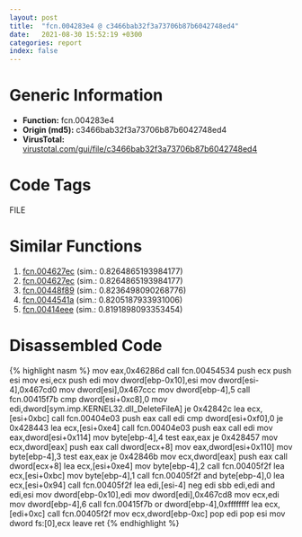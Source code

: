```yaml
---
layout: post
title:  "fcn.004283e4 @ c3466bab32f3a73706b87b6042748ed4"
date:   2021-08-30 15:52:19 +0300
categories: report
index: false
---
```


# Generic Information
- **Function:** fcn.004283e4
- **Origin (md5):** c3466bab32f3a73706b87b6042748ed4
- **VirusTotal:** [virustotal.com/gui/file/c3466bab32f3a73706b87b6042748ed4][virustotal_ref]

# Code Tags
<span class="tag" id="FILE">FILE</span>


# Similar Functions

1. [fcn.004627ec][similar_1_ref] (sim.: 0.8264865193984177)
2. [fcn.004627ec][similar_2_ref] (sim.: 0.8264865193984177)
3. [fcn.00448f89][similar_3_ref] (sim.: 0.8236498090268776)
4. [fcn.0044541a][similar_4_ref] (sim.: 0.8205187933931006)
5. [fcn.00414eee][similar_5_ref] (sim.: 0.8191898093353454)


# Disassembled Code

{% highlight nasm %}
mov eax,0x46286d
call fcn.00454534
push ecx
push esi
mov esi,ecx
push edi
mov dword[ebp-0x10],esi
mov dword[esi-4],0x467cd0
mov dword[esi],0x467ccc
mov dword[ebp-4],5
call fcn.00415f7b
cmp dword[esi+0xc8],0
mov edi,dword[sym.imp.KERNEL32.dll_DeleteFileA]
je 0x42842c
lea ecx,[esi+0xbc]
call fcn.00404e03
push eax
call edi
cmp dword[esi+0xf0],0
je 0x428443
lea ecx,[esi+0xe4]
call fcn.00404e03
push eax
call edi
mov eax,dword[esi+0x114]
mov byte[ebp-4],4
test eax,eax
je 0x428457
mov ecx,dword[eax]
push eax
call dword[ecx+8]
mov eax,dword[esi+0x110]
mov byte[ebp-4],3
test eax,eax
je 0x42846b
mov ecx,dword[eax]
push eax
call dword[ecx+8]
lea ecx,[esi+0xe4]
mov byte[ebp-4],2
call fcn.00405f2f
lea ecx,[esi+0xbc]
mov byte[ebp-4],1
call fcn.00405f2f
and byte[ebp-4],0
lea ecx,[esi+0x94]
call fcn.00405f2f
lea edi,[esi-4]
neg edi
sbb edi,edi
and edi,esi
mov dword[ebp-0x10],edi
mov dword[edi],0x467cd8
mov ecx,edi
mov dword[ebp-4],6
call fcn.00415f7b
or dword[ebp-4],0xffffffff
lea ecx,[edi+0xc]
call fcn.00405f2f
mov ecx,dword[ebp-0xc]
pop edi
pop esi
mov dword fs:[0],ecx
leave 
ret 
{% endhighlight %}


[similar_1_ref]: /report/fcn.004627ec@ba5ec83721de3ca10b3c9583f3b2c6a1
[similar_2_ref]: /report/fcn.004627ec@53687e619dcac7d709f306d061d8daeb
[similar_3_ref]: /report/fcn.00448f89@c3466bab32f3a73706b87b6042748ed4
[similar_4_ref]: /report/fcn.0044541a@c3466bab32f3a73706b87b6042748ed4
[similar_5_ref]: /report/fcn.00414eee@065d95e046989885ac0aa05648eeda39
[virustotal_ref]: https://www.virustotal.com/gui/file/c3466bab32f3a73706b87b6042748ed4